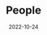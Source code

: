 ---
title: People
date: 2022-10-24

type: landing

sections:
  - block: people
    content:
      title: Meet the Team
      # Choose which groups/teams of users to display.
      #   Edit `user_groups` in each user's profile to add them to one or more of these groups.
      user_groups:
          - Principal Investigator
          - Postdoctoral Scholar
          - Graduate Students
          - Administration
          - Visitors
          - Alumni   
      sort_by: Params.last_name
      sort_ascending: true
    design:
      show_interests: false
      show_role: true
      show_social: true
      show_bio: true
---